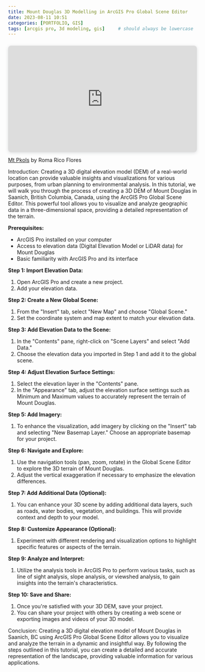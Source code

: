 ```yaml
---
title: Mount Douglas 3D Modelling in ArcGIS Pro Global Scene Editor
date: 2023-08-11 10:51
categories: [PORTFOLIO, GIS]
tags: [arcgis pro, 3d modeling, gis]     # should always be lowercase
---
```



<div style="position: relative; width: 100%; height: 0; padding-top: 56.2500%;
 padding-bottom: 0; box-shadow: 0 2px 8px 0 rgba(63,69,81,0.16); margin-top: 1.6em; margin-bottom: 0.9em; overflow: hidden;
 border-radius: 8px; will-change: transform;">
  <iframe loading="lazy" style="position: absolute; width: 100%; height: 100%; top: 0; left: 0; border: none; padding: 0;margin: 0;"
    src="https:&#x2F;&#x2F;www.canva.com&#x2F;design&#x2F;DAFrKUzHZ44&#x2F;view?embed" allowfullscreen="allowfullscreen" allow="fullscreen">
  </iframe>
</div>
<a href="https:&#x2F;&#x2F;www.canva.com&#x2F;design&#x2F;DAFrKUzHZ44&#x2F;view?utm_content=DAFrKUzHZ44&amp;utm_campaign=designshare&amp;utm_medium=embeds&amp;utm_source=link" target="_blank" rel="noopener">Mt Pkols</a> by Roma Rico Flores

Introduction:
Creating a 3D digital elevation model (DEM) of a real-world location can provide valuable insights and visualizations for various purposes, from urban planning to environmental analysis. In this tutorial, we will walk you through the process of creating a 3D DEM of Mount Douglas in Saanich, British Columbia, Canada, using the ArcGIS Pro Global Scene Editor. This powerful tool allows you to visualize and analyze geographic data in a three-dimensional space, providing a detailed representation of the terrain.

**Prerequisites:**
- ArcGIS Pro installed on your computer
- Access to elevation data (Digital Elevation Model or LiDAR data) for Mount Douglas
- Basic familiarity with ArcGIS Pro and its interface

**Step 1: Import Elevation Data:**
1. Open ArcGIS Pro and create a new project.
2. Add your elevation data.

**Step 2: Create a New Global Scene:**
1. From the "Insert" tab, select "New Map" and choose "Global Scene."
2. Set the coordinate system and map extent to match your elevation data.

**Step 3: Add Elevation Data to the Scene:**
1. In the "Contents" pane, right-click on "Scene Layers" and select "Add Data."
2. Choose the elevation data you imported in Step 1 and add it to the global scene.

**Step 4: Adjust Elevation Surface Settings:**
1. Select the elevation layer in the "Contents" pane.
2. In the "Appearance" tab, adjust the elevation surface settings such as Minimum and Maximum values to accurately represent the terrain of Mount Douglas.

**Step 5: Add Imagery:**
1. To enhance the visualization, add imagery by clicking on the "Insert" tab and selecting "New Basemap Layer." Choose an appropriate basemap for your project.

**Step 6: Navigate and Explore:**
1. Use the navigation tools (pan, zoom, rotate) in the Global Scene Editor to explore the 3D terrain of Mount Douglas.
2. Adjust the vertical exaggeration if necessary to emphasize the elevation differences.

**Step 7: Add Additional Data (Optional):**
1. You can enhance your 3D scene by adding additional data layers, such as roads, water bodies, vegetation, and buildings. This will provide context and depth to your model.

**Step 8: Customize Appearance (Optional):**
1. Experiment with different rendering and visualization options to highlight specific features or aspects of the terrain.

**Step 9: Analyze and Interpret:**
1. Utilize the analysis tools in ArcGIS Pro to perform various tasks, such as line of sight analysis, slope analysis, or viewshed analysis, to gain insights into the terrain's characteristics.

**Step 10: Save and Share:**
1. Once you're satisfied with your 3D DEM, save your project.
2. You can share your project with others by creating a web scene or exporting images and videos of your 3D model.

Conclusion:
Creating a 3D digital elevation model of Mount Douglas in Saanich, BC using ArcGIS Pro Global Scene Editor allows you to visualize and analyze the terrain in a dynamic and insightful way. By following the steps outlined in this tutorial, you can create a detailed and accurate representation of the landscape, providing valuable information for various applications.

